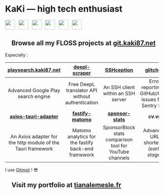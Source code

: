# KaKi — high tech enthusiast

<a href="https://www.npmjs.com/~kaki87"><img src="https://static.npmjs.com/b0f1a8318363185cc2ea6a40ac23eeb2.png" width="32" height="32"></a>  
<a href="https://www.linkedin.com/in/tianalemesle/"><img src="https://static-exp1.licdn.com/sc/h/al2o9zrvru7aqj8e1x2rzsrca" width="32" height="32"></a>  
<a href="https://www.betaseries.com/membre/KaKi87"><img src="https://www.betaseries.com/images/site/favicon-32x32.png" width="32" height="32"></a>  
<a href="https://pixelfed.de/KaKi87"><img src="https://pixelfed.de/img/favicon.png" width="32" height="32"></a>  
<a href="https://discord.gg/YkwCHKF7MU"><img src="https://discord.com/assets/07dca80a102d4149e9736d4b162cff6f.ico" width="32" height="32"></a>  
<a href="https://old.reddit.com/user/KaKi_87"><img src="https://www.redditstatic.com/desktop2x/img/favicon/android-icon-192x192.png" width="32" height="32"></a>

## <a href="https://git.kaki87.net/KaKi87"><img src="https://git.kaki87.net/assets/img/logo.svg" width="16" height="16"></a> Browse all my FLOSS projects at [git.kaki87.net](https://git.kaki87.net/KaKi87)
Especially :

| [playsearch.kaki87.net](https://git.kaki87.net/playsearch.kaki87.net/v2-web) | [deepl-scraper](https://git.kaki87.net/KaKi87/deepl-scraper) | [SSHception](https://git.kaki87.net/KaKi87/sshception) | [glitchgit](https://git.kaki87.net/KaKi87/glitchgit)
| :-: | :-: | :-: | :-: |
| Advanced Google Play search engine | Free DeepL translator API without authentication | An SSH client within an SSH server | Error reporting to GitHub/Gitea issues from Sentry SDK
| **[axios-tauri-adapter](https://git.kaki87.net/KaKi87/axios-tauri-adapter)** | **[fastify-matomo](https://git.kaki87.net/KaKi87/fastify-matomo)** | **[sponsor-stats](https://git.kaki87.net/KaKi87/sponsor-stats)** | **cv.vg** |
| An Axios adapter for the http module of the Tauri framework | Matomo analytics for the fastify back-end framework | SponsorBlock stats comparison tool for YouTube channels | Advanced URL shortener *(early stage)* |

I use [Gitmoji](https://gitmoji.kaki87.net) ! :sunglasses:

## <a href="https://tianalemesle.fr"><img src="https://tianalemesle.fr/assets/img/thornhill.png" width="16" height="16"></a> Visit my portfolio at [tianalemesle.fr](https://tianalemesle.fr)
